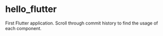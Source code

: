 # hello_flutter
First Flutter application.
Scroll through commit history to find the usage of each component.
